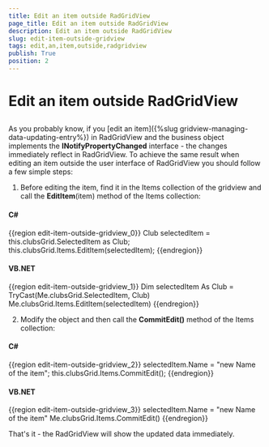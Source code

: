```yaml
---
title: Edit an item outside RadGridView
page_title: Edit an item outside RadGridView
description: Edit an item outside RadGridView
slug: edit-item-outside-gridview
tags: edit,an,item,outside,radgridview
publish: True
position: 2
---
```


# Edit an item outside RadGridView



## 

As you probably know, if you [edit an item]({%slug gridview-managing-data-updating-entry%}) in RadGridView and the business object implements the __INotifyPropertyChanged__ interface - the changes immediately reflect in RadGridView. To achieve the same result when editing an item outside the user interface of RadGridView you should follow a few simple steps:



1. Before editing the item, find it in the Items collection of the gridview and call the __EditItem__(item) method of the Items collection:

#### __C#__

{{region edit-item-outside-gridview_0}}
	Club selectedItem = this.clubsGrid.SelectedItem as Club;
	this.clubsGrid.Items.EditItem(selectedItem);
	{{endregion}}



#### __VB.NET__

{{region edit-item-outside-gridview_1}}
	Dim selectedItem As Club = TryCast(Me.clubsGrid.SelectedItem, Club)
	Me.clubsGrid.Items.EditItem(selectedItem)
	{{endregion}}





2. Modify the object and then call the __CommitEdit()__ method of the Items collection:

#### __C#__

{{region edit-item-outside-gridview_2}}
	selectedItem.Name = "new Name of the item";
	this.clubsGrid.Items.CommitEdit();
	{{endregion}}



#### __VB.NET__

{{region edit-item-outside-gridview_3}}
	selectedItem.Name = "new Name of the item"
	Me.clubsGrid.Items.CommitEdit()
	{{endregion}}



That's it - the RadGridView will show the updated data immediately. 


